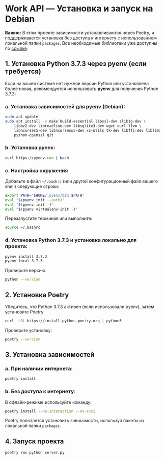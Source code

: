 # Work API — Установка и запуск на Debian

**Важно:** В этом проекте зависимости устанавливаются через Poetry, и поддерживается установка без доступа к интернету с использованием локальной папки `packages`. Все необходимые библиотеки уже доступны по [ссылке](https://drive.google.com/file/d/1CbyzGzI5clUOWdfs_jQQ_LRCtV03xhiX/view?usp=sharing).

## 1. Установка Python 3.7.3 через pyenv (если требуется)

Если на вашей системе нет нужной версии Python или установлена более новая, рекомендуется использовать **pyenv** для получения Python 3.7.3:

### a. Установка зависимостей для pyenv (Debian):

```bash
sudo apt update
sudo apt install -y make build-essential libssl-dev zlib1g-dev \
    libbz2-dev libreadline-dev libsqlite3-dev wget curl llvm \
    libncurses5-dev libncursesw5-dev xz-utils tk-dev libffi-dev liblzma-dev \
    python-openssl git
```

### b. Установка pyenv:

```bash
curl https://pyenv.run | bash
```

### c. Настройка окружения

Добавьте в файл `~/.bashrc` (или другой конфигурационный файл вашего shell) следующие строки:

```bash
export PATH="$HOME/.pyenv/bin:$PATH"
eval "$(pyenv init --path)"
eval "$(pyenv init -)"
eval "$(pyenv virtualenv-init -)"
```

Перезапустите терминал или выполните:

```bash
source ~/.bashrc
```

### d. Установка Python 3.7.3 и установка локально для проекта:

```bash
pyenv install 3.7.3
pyenv local 3.7.3
```

Проверьте версию:

```bash
python --version
```

## 2. Установка Poetry

Убедитесь, что Python 3.7.3 активен (если использовали pyenv), затем установите Poetry:

```bash
curl -sSL https://install.python-poetry.org | python3 -
```

Проверьте установку:

```bash
poetry --version
```

## 3. Установка зависимостей

### a. При наличии интернета:

```bash
poetry install
```

### b. Без доступа к интернету:

В офлайн-режиме используйте команду:

```bash
poetry install --no-interaction --no-ansi
```

Poetry попытается установить зависимости, используя пакеты из локальной папки `packages`.

## 4. Запуск проекта

```bash
poetry run python server.py
```


